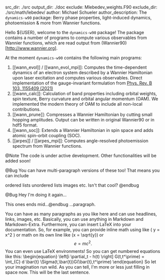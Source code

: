 src_dir: ./src
output_dir: ./doc
exclude: Mlebedev_weights.F90
exclude_dir: ./src/math/lebedev/
author: Michael Schueler
author_description: The `dynamics-w90` package: Berry phase properties, light-induced dynamics, photoemission & more from Wannier functions.

Hello ${USER}, welcome to the `dynamics-w90` package! The package contains a number of programs to compute various observables from Wannier functions, which are read output from (Wannier90)[http://www.wannier.org]. 

At the moment `dynamics-w90` contains the following main programs:

1. [[wann_evol]] / [[wann_evol_mpi]]: Computes the time-dependent dynamics of an electron system described by a Wannier Hamiltonian upon laser excitation and computes various observables. Direct implementation of the gauge-invariant formulation from [Phys. Rev. B 103, 1155409 (2021)](https://link.aps.org/doi/10.1103/PhysRevB.103.155409) 
2. [[wann_calc]]: Calculation of band properties including orbital weights, spin texture, Berry curvature and orbital angular momentum (OAM). We implemented the modern theory of OAM to include all non-local contributions.
3. [[wann_prune]]: Compresses a Wannier Hamiltonian by cutting small hopping amplitudes. Output can be written in original Wannier90 or in hdf5 format.
4. [[wann_soc]]: Extends a Wannier Hamiltonian in spin space and adds atomic spin-orbit coupling (SOC).
5. [[arpes]] / [[arpes_mpi]]: Computes angle-resolved photoemission spectrum from Wannier functions. 


@Note The code is under active development. Other functionalities will be added soon!

@Bug You can have multi-paragraph versions of these too! That means you can include

ordered lists
unordered lists
images
etc.
Isn't that cool? @endbug

@Bug Hey I'm doing it again...

This ones ends mid...@endbug ...paragraph.

You can have as many paragraphs as you like here and can use
headlines, links, images, etc. Basically, you can use anything in
Markdown and Markdown-Extra. Furthermore, you can insert LaTeX into
your documentation. So, for example, you can provide inline math using
like ( y = x^2 ) or math on its own line like \(x = \sqrt{y}\) or $$ e
= mc^2. $$ You can even use LaTeX environments! So you can get
numbered equations like this:
\begin{equation}
\left[i \partial_t - h(t) \right] G(t,t^\prime)  = \int_{C} d \bar{t} \Sigma(t,\bar{t})G(\bar{t},t^\prime)
\end{equation}
So let your imagination run wild. As you can tell, I'm more or less
just filling in space now. This will be the last sentence.
